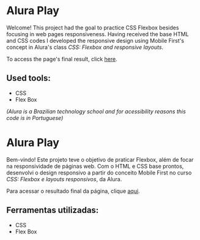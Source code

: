 # Alura Play

Welcome! This project had the goal to practice CSS Flexbox besides focusing in web pages responsiveness. Having received the base HTML and CSS codes I developed the responsive design using Mobile First's concept in Alura's class *CSS: Flexbox and responsive layouts*.

To access the page's final result, click [here](https://alura-play-flexbox.vercel.app/).

## Used tools:

* CSS
* Flex Box

*(Alura is a Brazilian technology school and for acessibility reasons this code is in Portuguese)*

#

# Alura Play

Bem-vindo! Este projeto teve o objetivo de praticar Flexbox, além de focar na responsividade de páginas web. Com o HTML e CSS base prontos, desenvolvi o design responsivo a partir do conceito Mobile First no curso *CSS: Flexbox e layouts responsivos*, da Alura.

Para acessar o resultado final da página, clique [aqui](https://alura-play-flexbox.vercel.app/).

## Ferramentas utilizadas:

* CSS
* Flex Box
